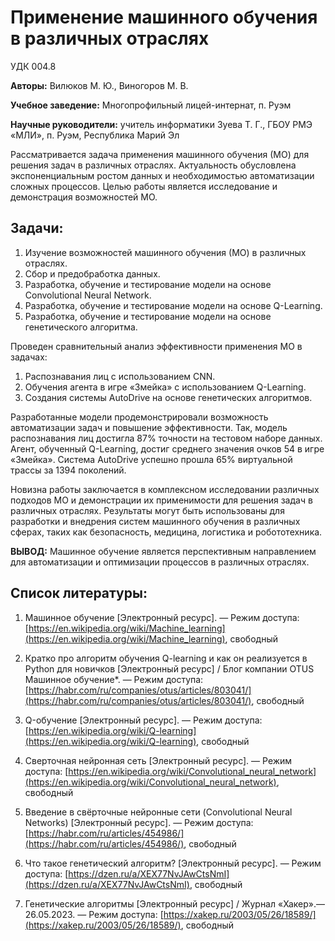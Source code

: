 # Применение машинного обучения в различных отраслях

УДК 004.8

**Авторы:** Вилюков М. Ю., Виногоров М. В.

**Учебное заведение:** Многопрофильный лицей-интернат, п. Руэм

**Научные руководители:** учитель информатики Зуева Т. Г., ГБОУ РМЭ «МЛИ», п. Руэм, Республика Марий Эл

Рассматривается задача применения машинного обучения (МО) для решения задач в различных отраслях. Актуальность обусловлена экспоненциальным ростом данных и необходимостью автоматизации сложных процессов. Целью работы является исследование и демонстрация возможностей МО.

## Задачи:

1.  Изучение возможностей машинного обучения (МО) в различных отраслях.
2.  Сбор и предобработка данных.
3.  Разработка, обучение и тестирование модели на основе Convolutional Neural Network.
4.  Разработка, обучение и тестирование модели на основе Q-Learning.
5.  Разработка, обучение и тестирование модели на основе генетического алгоритма.

Проведен сравнительный анализ эффективности применения МО в задачах:

1.  Распознавания лиц с использованием CNN.
2.  Обучения агента в игре «Змейка» с использованием Q-Learning.
3.  Создания системы AutoDrive на основе генетических алгоритмов.

Разработанные модели продемонстрировали возможность автоматизации задач и повышение эффективности. Так, модель распознавания лиц достигла 87% точности на тестовом наборе данных. Агент, обученный Q-Learning, достиг среднего значения очков 54 в игре «Змейка». Система AutoDrive успешно прошла 65% виртуальной трассы за 1394 поколений.

Новизна работы заключается в комплексном исследовании различных подходов МО и демонстрации их применимости для решения задач в различных отраслях. Результаты могут быть использованы для разработки и внедрения систем машинного обучения в различных сферах, таких как безопасность, медицина, логистика и робототехника.

**ВЫВОД:** Машинное обучение является перспективным направлением для автоматизации и оптимизации процессов в различных отраслях.

## Список литературы:

1.  Машинное обучение [Электронный ресурс]. — Режим доступа: [https://en.wikipedia.org/wiki/Machine_learning](https://en.wikipedia.org/wiki/Machine_learning), свободный

2.  Кратко про алгоритм обучения Q-learning и как он реализуется в Python для новичков [Электронный ресурс] / Блог компании OTUS Машинное обучение*. — Режим доступа: [https://habr.com/ru/companies/otus/articles/803041/](https://habr.com/ru/companies/otus/articles/803041/), свободный

3.  Q-обучение [Электронный ресурс]. — Режим доступа: [https://en.wikipedia.org/wiki/Q-learning](https://en.wikipedia.org/wiki/Q-learning), свободный

4.  Сверточная нейронная сеть [Электронный ресурс]. — Режим доступа: [https://en.wikipedia.org/wiki/Convolutional_neural_network](https://en.wikipedia.org/wiki/Convolutional_neural_network), свободный

5.  Введение в свёрточные нейронные сети (Convolutional Neural Networks) [Электронный ресурс]. — Режим доступа: [https://habr.com/ru/articles/454986/](https://habr.com/ru/articles/454986/), свободный

6.  Что такое генетический алгоритм? [Электронный ресурс]. — Режим доступа: [https://dzen.ru/a/XEX77NvJAwCtsNmI](https://dzen.ru/a/XEX77NvJAwCtsNmI), свободный

7.  Генетические алгоритмы [Электронный ресурс] / Журнал «Хакер».—26.05.2023. — Режим доступа: [https://xakep.ru/2003/05/26/18589/](https://xakep.ru/2003/05/26/18589/), свободный
